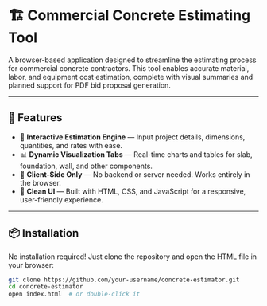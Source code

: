 # 🏗️ Commercial Concrete Estimating Tool

A browser-based application designed to streamline the estimating process for commercial concrete contractors. This tool enables accurate material, labor, and equipment cost estimation, complete with visual summaries and planned support for PDF bid proposal generation.

---

## 🚀 Features

- 🔢 **Interactive Estimation Engine** — Input project details, dimensions, quantities, and rates with ease.
- 📊 **Dynamic Visualization Tabs** — Real-time charts and tables for slab, foundation, wall, and other components.
- 💾 **Client-Side Only** — No backend or server needed. Works entirely in the browser.
- 🎨 **Clean UI** — Built with HTML, CSS, and JavaScript for a responsive, user-friendly experience.

---

## 📦 Installation

No installation required! Just clone the repository and open the HTML file in your browser:

```bash
git clone https://github.com/your-username/concrete-estimator.git
cd concrete-estimator
open index.html  # or double-click it
